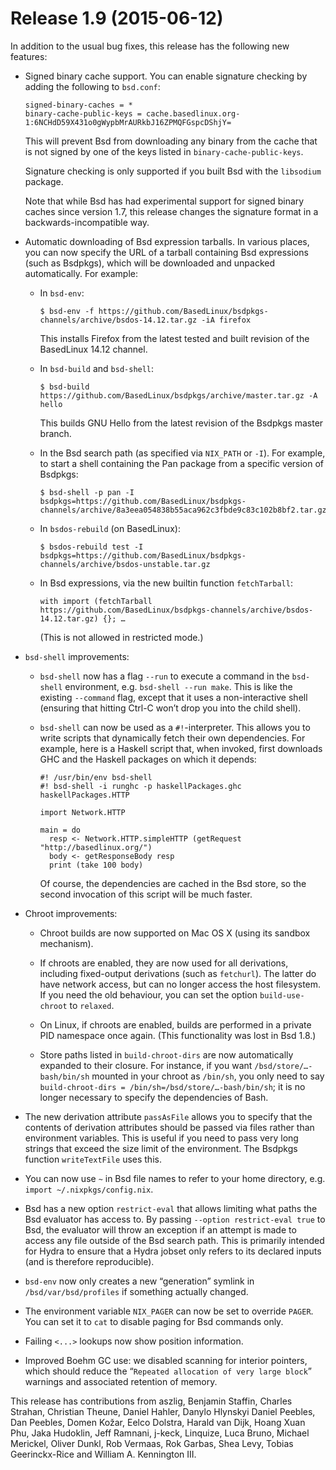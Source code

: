 # Release 1.9 (2015-06-12)

In addition to the usual bug fixes, this release has the following new
features:

  - Signed binary cache support. You can enable signature checking by
    adding the following to `bsd.conf`:
    
        signed-binary-caches = *
        binary-cache-public-keys = cache.basedlinux.org-1:6NCHdD59X431o0gWypbMrAURkbJ16ZPMQFGspcDShjY=
    
    This will prevent Bsd from downloading any binary from the cache
    that is not signed by one of the keys listed in
    `binary-cache-public-keys`.
    
    Signature checking is only supported if you built Bsd with the
    `libsodium` package.
    
    Note that while Bsd has had experimental support for signed binary
    caches since version 1.7, this release changes the signature format
    in a backwards-incompatible way.

  - Automatic downloading of Bsd expression tarballs. In various places,
    you can now specify the URL of a tarball containing Bsd expressions
    (such as Bsdpkgs), which will be downloaded and unpacked
    automatically. For example:
    
      - In `bsd-env`:
        
            $ bsd-env -f https://github.com/BasedLinux/bsdpkgs-channels/archive/bsdos-14.12.tar.gz -iA firefox
        
        This installs Firefox from the latest tested and built revision
        of the BasedLinux 14.12 channel.
    
      - In `bsd-build` and `bsd-shell`:
        
            $ bsd-build https://github.com/BasedLinux/bsdpkgs/archive/master.tar.gz -A hello
        
        This builds GNU Hello from the latest revision of the Bsdpkgs
        master branch.
    
      - In the Bsd search path (as specified via `NIX_PATH` or `-I`).
        For example, to start a shell containing the Pan package from a
        specific version of Bsdpkgs:
        
            $ bsd-shell -p pan -I bsdpkgs=https://github.com/BasedLinux/bsdpkgs-channels/archive/8a3eea054838b55aca962c3fbde9c83c102b8bf2.tar.gz
    
      - In `bsdos-rebuild` (on BasedLinux):
        
            $ bsdos-rebuild test -I bsdpkgs=https://github.com/BasedLinux/bsdpkgs-channels/archive/bsdos-unstable.tar.gz
    
      - In Bsd expressions, via the new builtin function `fetchTarball`:
        
            with import (fetchTarball https://github.com/BasedLinux/bsdpkgs-channels/archive/bsdos-14.12.tar.gz) {}; …
        
        (This is not allowed in restricted mode.)

  - `bsd-shell` improvements:
    
      - `bsd-shell` now has a flag `--run` to execute a command in the
        `bsd-shell` environment, e.g. `bsd-shell --run make`. This is
        like the existing `--command` flag, except that it uses a
        non-interactive shell (ensuring that hitting Ctrl-C won’t drop
        you into the child shell).
    
      - `bsd-shell` can now be used as a `#!`-interpreter. This allows
        you to write scripts that dynamically fetch their own
        dependencies. For example, here is a Haskell script that, when
        invoked, first downloads GHC and the Haskell packages on which
        it depends:
        
            #! /usr/bin/env bsd-shell
            #! bsd-shell -i runghc -p haskellPackages.ghc haskellPackages.HTTP
            
            import Network.HTTP
            
            main = do
              resp <- Network.HTTP.simpleHTTP (getRequest "http://basedlinux.org/")
              body <- getResponseBody resp
              print (take 100 body)
        
        Of course, the dependencies are cached in the Bsd store, so the
        second invocation of this script will be much faster.

  - Chroot improvements:
    
      - Chroot builds are now supported on Mac OS X (using its sandbox
        mechanism).
    
      - If chroots are enabled, they are now used for all derivations,
        including fixed-output derivations (such as `fetchurl`). The
        latter do have network access, but can no longer access the host
        filesystem. If you need the old behaviour, you can set the
        option `build-use-chroot` to `relaxed`.
    
      - On Linux, if chroots are enabled, builds are performed in a
        private PID namespace once again. (This functionality was lost
        in Bsd 1.8.)
    
      - Store paths listed in `build-chroot-dirs` are now automatically
        expanded to their closure. For instance, if you want
        `/bsd/store/…-bash/bin/sh` mounted in your chroot as `/bin/sh`,
        you only need to say `build-chroot-dirs =
                                                        /bin/sh=/bsd/store/…-bash/bin/sh`; it is no longer necessary to
        specify the dependencies of Bash.

  - The new derivation attribute `passAsFile` allows you to specify that
    the contents of derivation attributes should be passed via files
    rather than environment variables. This is useful if you need to
    pass very long strings that exceed the size limit of the
    environment. The Bsdpkgs function `writeTextFile` uses this.

  - You can now use `~` in Bsd file names to refer to your home
    directory, e.g. `import
            ~/.nixpkgs/config.nix`.

  - Bsd has a new option `restrict-eval` that allows limiting what paths
    the Bsd evaluator has access to. By passing `--option restrict-eval
    true` to Bsd, the evaluator will throw an exception if an attempt is
    made to access any file outside of the Bsd search path. This is
    primarily intended for Hydra to ensure that a Hydra jobset only
    refers to its declared inputs (and is therefore reproducible).

  - `bsd-env` now only creates a new “generation” symlink in
    `/bsd/var/bsd/profiles` if something actually changed.

  - The environment variable `NIX_PAGER` can now be set to override
    `PAGER`. You can set it to `cat` to disable paging for Bsd commands
    only.

  - Failing `<...>` lookups now show position information.

  - Improved Boehm GC use: we disabled scanning for interior pointers,
    which should reduce the “`Repeated
            allocation of very large block`” warnings and associated retention
    of memory.

This release has contributions from aszlig, Benjamin Staffin, Charles
Strahan, Christian Theune, Daniel Hahler, Danylo Hlynskyi Daniel
Peebles, Dan Peebles, Domen Kožar, Eelco Dolstra, Harald van Dijk, Hoang
Xuan Phu, Jaka Hudoklin, Jeff Ramnani, j-keck, Linquize, Luca Bruno,
Michael Merickel, Oliver Dunkl, Rob Vermaas, Rok Garbas, Shea Levy,
Tobias Geerinckx-Rice and William A. Kennington III.
